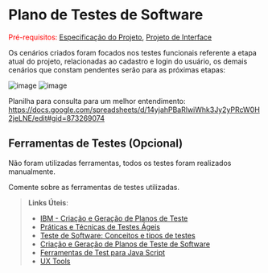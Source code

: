 # Plano de Testes de Software

<span style="color:red">Pré-requisitos: <a href="2-Especificação do Projeto.md"> Especificação do Projeto</a></span>, <a href="3-Projeto de Interface.md"> Projeto de Interface</a>

Os cenários criados foram focados nos testes funcionais referente a etapa atual do projeto, relacionadas ao cadastro e login do usuário, os demais cenários que constam pendentes serão para as próximas etapas:

![image](https://user-images.githubusercontent.com/32153247/194787728-6df7e993-d300-41eb-85d3-2c76858bf5cf.png)
![image](https://user-images.githubusercontent.com/32153247/194787585-3c3738a5-e045-45b0-b511-43dccfe8ee8d.png)

Planilha para consulta para um melhor entendimento: https://docs.google.com/spreadsheets/d/14yjahPBaRlwiWhk3Jy2yPRcW0H2jeLNE/edit#gid=873269074
 
## Ferramentas de Testes (Opcional)

Não foram utilizadas ferramentas, todos os testes foram realizados manualmente.

Comente sobre as ferramentas de testes utilizadas.
 
> **Links Úteis**:
> - [IBM - Criação e Geração de Planos de Teste](https://www.ibm.com/developerworks/br/local/rational/criacao_geracao_planos_testes_software/index.html)
> - [Práticas e Técnicas de Testes Ágeis](http://assiste.serpro.gov.br/serproagil/Apresenta/slides.pdf)
> -  [Teste de Software: Conceitos e tipos de testes](https://blog.onedaytesting.com.br/teste-de-software/)
> - [Criação e Geração de Planos de Teste de Software](https://www.ibm.com/developerworks/br/local/rational/criacao_geracao_planos_testes_software/index.html)
> - [Ferramentas de Test para Java Script](https://geekflare.com/javascript-unit-testing/)
> - [UX Tools](https://uxdesign.cc/ux-user-research-and-user-testing-tools-2d339d379dc7)
